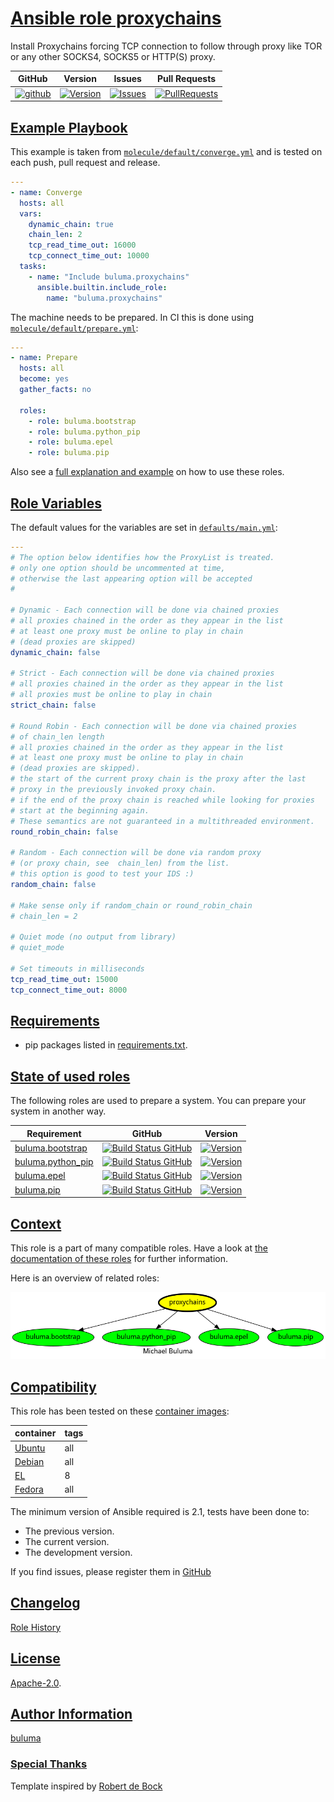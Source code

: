 # [Ansible role proxychains](#proxychains)

Install Proxychains forcing TCP connection to follow through proxy like TOR or any other SOCKS4, SOCKS5 or HTTP(S) proxy.

|GitHub|Version|Issues|Pull Requests|
|------|-------|------|-------------|
|[![github](https://github.com/buluma/ansible-role-proxychains/actions/workflows/molecule.yml/badge.svg)](https://github.com/buluma/ansible-role-proxychains/actions/workflows/molecule.yml)|[![Version](https://img.shields.io/github/release/buluma/ansible-role-proxychains.svg)](https://github.com/buluma/ansible-role-proxychains/releases/)|[![Issues](https://img.shields.io/github/issues/buluma/ansible-role-proxychains.svg)](https://github.com/buluma/ansible-role-proxychains/issues/)|[![PullRequests](https://img.shields.io/github/issues-pr-closed-raw/buluma/ansible-role-proxychains.svg)](https://github.com/buluma/ansible-role-proxychains/pulls/)|

## [Example Playbook](#example-playbook)

This example is taken from [`molecule/default/converge.yml`](https://github.com/buluma/ansible-role-proxychains/blob/master/molecule/default/converge.yml) and is tested on each push, pull request and release.

```yaml
---
- name: Converge
  hosts: all
  vars:
    dynamic_chain: true
    chain_len: 2
    tcp_read_time_out: 16000
    tcp_connect_time_out: 10000
  tasks:
    - name: "Include buluma.proxychains"
      ansible.builtin.include_role:
        name: "buluma.proxychains"
```

The machine needs to be prepared. In CI this is done using [`molecule/default/prepare.yml`](https://github.com/buluma/ansible-role-proxychains/blob/master/molecule/default/prepare.yml):

```yaml
---
- name: Prepare
  hosts: all
  become: yes
  gather_facts: no

  roles:
    - role: buluma.bootstrap
    - role: buluma.python_pip
    - role: buluma.epel
    - role: buluma.pip
```

Also see a [full explanation and example](https://buluma.github.io/how-to-use-these-roles.html) on how to use these roles.

## [Role Variables](#role-variables)

The default values for the variables are set in [`defaults/main.yml`](https://github.com/buluma/ansible-role-proxychains/blob/master/defaults/main.yml):

```yaml
---
# The option below identifies how the ProxyList is treated.
# only one option should be uncommented at time,
# otherwise the last appearing option will be accepted
#

# Dynamic - Each connection will be done via chained proxies
# all proxies chained in the order as they appear in the list
# at least one proxy must be online to play in chain
# (dead proxies are skipped)
dynamic_chain: false

# Strict - Each connection will be done via chained proxies
# all proxies chained in the order as they appear in the list
# all proxies must be online to play in chain
strict_chain: false

# Round Robin - Each connection will be done via chained proxies
# of chain_len length
# all proxies chained in the order as they appear in the list
# at least one proxy must be online to play in chain
# (dead proxies are skipped).
# the start of the current proxy chain is the proxy after the last
# proxy in the previously invoked proxy chain.
# if the end of the proxy chain is reached while looking for proxies
# start at the beginning again.
# These semantics are not guaranteed in a multithreaded environment.
round_robin_chain: false

# Random - Each connection will be done via random proxy
# (or proxy chain, see  chain_len) from the list.
# this option is good to test your IDS :)
random_chain: false

# Make sense only if random_chain or round_robin_chain
# chain_len = 2

# Quiet mode (no output from library)
# quiet_mode

# Set timeouts in milliseconds
tcp_read_time_out: 15000
tcp_connect_time_out: 8000
```

## [Requirements](#requirements)

- pip packages listed in [requirements.txt](https://github.com/buluma/ansible-role-proxychains/blob/master/requirements.txt).

## [State of used roles](#state-of-used-roles)

The following roles are used to prepare a system. You can prepare your system in another way.

| Requirement | GitHub | Version |
|-------------|--------|--------|
|[buluma.bootstrap](https://galaxy.ansible.com/buluma/bootstrap)|[![Build Status GitHub](https://github.com/buluma/ansible-role-bootstrap/workflows/Ansible%20Molecule/badge.svg)](https://github.com/buluma/ansible-role-bootstrap/actions)|[![Version](https://img.shields.io/github/release/buluma/ansible-role-bootstrap.svg)](https://github.com/shadowwalker/ansible-role-bootstrap)|
|[buluma.python_pip](https://galaxy.ansible.com/buluma/python_pip)|[![Build Status GitHub](https://github.com/buluma/ansible-role-python_pip/workflows/Ansible%20Molecule/badge.svg)](https://github.com/buluma/ansible-role-python_pip/actions)|[![Version](https://img.shields.io/github/release/buluma/ansible-role-python_pip.svg)](https://github.com/shadowwalker/ansible-role-python_pip)|
|[buluma.epel](https://galaxy.ansible.com/buluma/epel)|[![Build Status GitHub](https://github.com/buluma/ansible-role-epel/workflows/Ansible%20Molecule/badge.svg)](https://github.com/buluma/ansible-role-epel/actions)|[![Version](https://img.shields.io/github/release/buluma/ansible-role-epel.svg)](https://github.com/shadowwalker/ansible-role-epel)|
|[buluma.pip](https://galaxy.ansible.com/buluma/pip)|[![Build Status GitHub](https://github.com/buluma/ansible-role-pip/workflows/Ansible%20Molecule/badge.svg)](https://github.com/buluma/ansible-role-pip/actions)|[![Version](https://img.shields.io/github/release/buluma/ansible-role-pip.svg)](https://github.com/shadowwalker/ansible-role-pip)|

## [Context](#context)

This role is a part of many compatible roles. Have a look at [the documentation of these roles](https://buluma.github.io/) for further information.

Here is an overview of related roles:

![dependencies](https://raw.githubusercontent.com/buluma/ansible-role-proxychains/png/requirements.png "Dependencies")

## [Compatibility](#compatibility)

This role has been tested on these [container images](https://hub.docker.com/u/buluma):

|container|tags|
|---------|----|
|[Ubuntu](https://hub.docker.com/repository/docker/buluma/ubuntu/general)|all|
|[Debian](https://hub.docker.com/repository/docker/buluma/debian/general)|all|
|[EL](https://hub.docker.com/repository/docker/buluma/enterpriselinux/general)|8|
|[Fedora](https://hub.docker.com/repository/docker/buluma/fedora/general)|all|

The minimum version of Ansible required is 2.1, tests have been done to:

- The previous version.
- The current version.
- The development version.

If you find issues, please register them in [GitHub](https://github.com/buluma/ansible-role-proxychains/issues)

## [Changelog](#changelog)

[Role History](https://github.com/buluma/ansible-role-proxychains/blob/master/CHANGELOG.md)

## [License](#license)

[Apache-2.0](https://github.com/buluma/ansible-role-proxychains/blob/master/LICENSE).

## [Author Information](#author-information)

[buluma](https://buluma.github.io/)


### [Special Thanks](#special-thanks)

Template inspired by [Robert de Bock](https://github.com/robertdebock)
